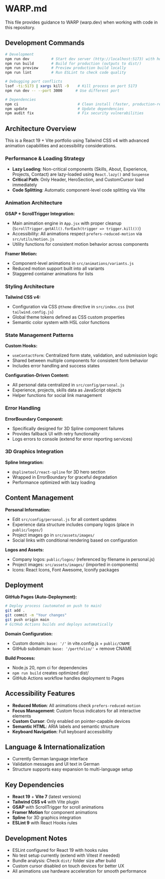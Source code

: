 # WARP.md

This file provides guidance to WARP (warp.dev) when working with code in this repository.

## Development Commands

```bash
# Development
npm run dev          # Start dev server (http://localhost:5173) with hot reload
npm run build        # Build for production (outputs to dist/)
npm run preview      # Preview production build locally
npm run lint         # Run ESLint to check code quality

# Debugging port conflicts
lsof -ti:5173 | xargs kill -9    # Kill process on port 5173
npm run dev -- --port 3000      # Use different port

# Dependencies
npm ci                           # Clean install (faster, production-ready)
npm update                       # Update dependencies
npm audit fix                    # Fix security vulnerabilities
```

## Architecture Overview

This is a React 19 + Vite portfolio using Tailwind CSS v4 with advanced animation capabilities and accessibility considerations.

### Performance & Loading Strategy

- **Lazy Loading**: Non-critical components (Skills, About, Experience, Projects, Contact) are lazy-loaded using `React.lazy()` and `Suspense`
- **Critical Path**: Only Header, HeroSection, and CustomCursor load immediately
- **Code Splitting**: Automatic component-level code splitting via Vite

### Animation Architecture

**GSAP + ScrollTrigger Integration:**
- Main animation engine in `App.jsx` with proper cleanup (`ScrollTrigger.getAll().forEach(trigger => trigger.kill())`)
- Accessibility: All animations respect `prefers-reduced-motion` via `src/utils/motion.js`
- Utility functions for consistent motion behavior across components

**Framer Motion:**
- Component-level animations in `src/animations/variants.js`
- Reduced motion support built into all variants
- Staggered container animations for lists

### Styling Architecture

**Tailwind CSS v4:**
- Configuration via CSS `@theme` directive in `src/index.css` (not `tailwind.config.js`)
- Global theme tokens defined as CSS custom properties
- Semantic color system with HSL color functions

### State Management Patterns

**Custom Hooks:**
- `useContactForm`: Centralized form state, validation, and submission logic
- Shared between multiple components for consistent form behavior
- Includes error handling and success states

**Configuration-Driven Content:**
- All personal data centralized in `src/config/personal.js`
- Experience, projects, skills data as JavaScript objects
- Helper functions for social link management

### Error Handling

**ErrorBoundary Component:**
- Specifically designed for 3D Spline component failures
- Provides fallback UI with retry functionality
- Logs errors to console (extend for error reporting services)

### 3D Graphics Integration

**Spline Integration:**
- `@splinetool/react-spline` for 3D hero section
- Wrapped in ErrorBoundary for graceful degradation
- Performance optimized with lazy loading

## Content Management

**Personal Information:**
- Edit `src/config/personal.js` for all content updates
- Experience data structure includes company logos (place in `public/logos/`)
- Project images go in `src/assets/images/`
- Social links with conditional rendering based on configuration

**Logos and Assets:**
- Company logos: `public/logos/` (referenced by filename in personal.js)
- Project images: `src/assets/images/` (imported in components)
- Icons: React Icons, Font Awesome, Iconify packages

## Deployment

**GitHub Pages (Auto-Deployment):**
```bash
# Deploy process (automated on push to main)
git add .
git commit -m "Your changes"
git push origin main
# GitHub Actions builds and deploys automatically
```

**Domain Configuration:**
- Custom domain: `base: '/'` in vite.config.js + `public/CNAME`
- GitHub subdomain: `base: '/portfolio/'` + remove CNAME

**Build Process:**
- Node.js 20, npm ci for dependencies
- `npm run build` creates optimized dist/
- GitHub Actions workflow handles deployment to Pages

## Accessibility Features

- **Reduced Motion**: All animations check `prefers-reduced-motion`
- **Focus Management**: Custom focus indicators for all interactive elements
- **Custom Cursor**: Only enabled on pointer-capable devices
- **Semantic HTML**: ARIA labels and semantic structure
- **Keyboard Navigation**: Full keyboard accessibility

## Language & Internationalization

- Currently German language interface
- Validation messages and UI text in German
- Structure supports easy expansion to multi-language setup

## Key Dependencies

- **React 19** + **Vite 7** (latest versions)
- **Tailwind CSS v4** with Vite plugin
- **GSAP** with ScrollTrigger for scroll animations
- **Framer Motion** for component animations
- **Spline** for 3D graphics integration
- **ESLint 9** with React Hooks rules

## Development Notes

- ESLint configured for React 19 with hooks rules
- No test setup currently (extend with Vitest if needed)
- Bundle analysis: Check `dist/` folder size after build
- Custom cursor disabled on touch devices for better UX
- All animations use hardware acceleration for smooth performance
